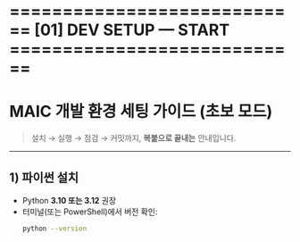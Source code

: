 # ============================ [01] DEV SETUP — START ============================

# MAIC 개발 환경 세팅 가이드 (초보 모드)
> 설치 → 실행 → 점검 → 커밋까지, **복붙으로 끝내는** 안내입니다.

---

## 1) 파이썬 설치
- Python **3.10 또는 3.12** 권장  
- 터미널(또는 PowerShell)에서 버전 확인:
  ```bash
  python --version
